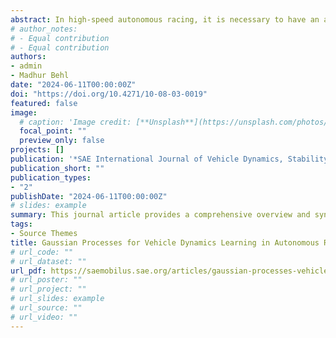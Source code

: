 ```yaml
---
abstract: In high-speed autonomous racing, it is necessary to have an accurate racecar vehicle dynamics model in order to push the vehicle closer to its limits. The choice of the dynamics model has to be made by balancing the computational demands in contrast to model complexity. Learning-based methods, such as Gaussian processes (GP)-based regression, have shown promise toward approximating the vehicle dynamics model. In particular, such methods use a simplified model structure that is easy to tune and then use GP to model the mismatch between the output of the simple model and observed system dynamics. However, current GP approaches often oversimplify the modeling process or apply strong assumptions, leading to unrealistic results that cannot translate to real-world settings. This article presents a comprehensive GP-based design for modeling the dynamics of an autonomous racing car. We do so with high-fidelity simulation data, a 1/10-scale autonomous racing car platform, and a full-scale autonomous Indy racing car. In the first part of this article, we present a rigorous empirical analysis highlighting how the open-loop and closed-loop performance of GP models for autonomous racing is highly sensitive to the choice of the GP kernel, the data sample size, and track configurations suggesting there is no single easy choice that always works. We demonstrate this through a combinatorial simulation setup for 1/10-scale autonomous racing cars. We then present a novel method called DKL-SKIP, which uses deep kernel learning to overcome the challenges of kernel selection and scalability for GP modeling. We evaluate DKL-SKIP on a high-fidelity AutoVerse simulator as well as real data from an autonomous real-world full-scale Indy racing car. Our results reveal that DKL-SKIP surpasses scalable GP models and the N4SID algorithm in both real-world and high-fidelity simulation environments.
# author_notes:
# - Equal contribution
# - Equal contribution
authors:
- admin
- Madhur Behl
date: "2024-06-11T00:00:00Z"
doi: "https://doi.org/10.4271/10-08-03-0019"
featured: false
image:
  # caption: 'Image credit: [**Unsplash**](https://unsplash.com/photos/jdD8gXaTZsc)'
  focal_point: ""
  preview_only: false
projects: []
publication: '*SAE International Journal of Vehicle Dynamics, Stability, and NVH*'
publication_short: ""
publication_types:
- "2"
publishDate: "2024-06-11T00:00:00Z"
# slides: example
summary: This journal article provides a comprehensive overview and synthesis of prior research efforts focused on the development and refinement of Gaussian Process (GP) models for the purpose of learning and understanding vehicle dynamics. 
tags:
- Source Themes
title: Gaussian Processes for Vehicle Dynamics Learning in Autonomous Racing
# url_code: ""
# url_dataset: ""
url_pdf: https://saemobilus.sae.org/articles/gaussian-processes-vehicle-dynamics-learning-autonomous-racing-10-08-03-0019
# url_poster: ""
# url_project: ""
# url_slides: example
# url_source: ""
# url_video: ""
---
```


<!-- {{% callout note %}}
Click the *Cite* button above to demo the feature to enable visitors to import publication metadata into their reference management software.
{{% /callout %}}

{{% callout note %}}
Click the *Slides* button above to demo Academic's Markdown slides feature.
{{% /callout %}}

Supplementary notes can be added here, including [code and math](https://sourcethemes.com/academic/docs/writing-markdown-latex/). -->
